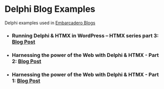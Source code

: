 # Delphi Blog Examples
Delphi examples used in [Embarcadero Blogs](https://blogs.embarcadero.com) 

- ### Running Delphi & HTMX in WordPress – HTMX series part 3: [Blog Post](https://blogs.embarcadero.com/running-delphi-htmx-in-wordpress-htmx-series-part-3/)
- ### Harnessing the power of the Web with Delphi & HTMX - Part 2: [Blog Post](https://blogs.embarcadero.com/harnessing-the-power-of-the-web-with-delphi-htmx-part-2/)
- ### Harnessing the power of the Web with Delphi & HTMX - Part 1: [Blog Post](https://blogs.embarcadero.com/harnessing-the-power-of-the-web-with-delphi-htmx/)

